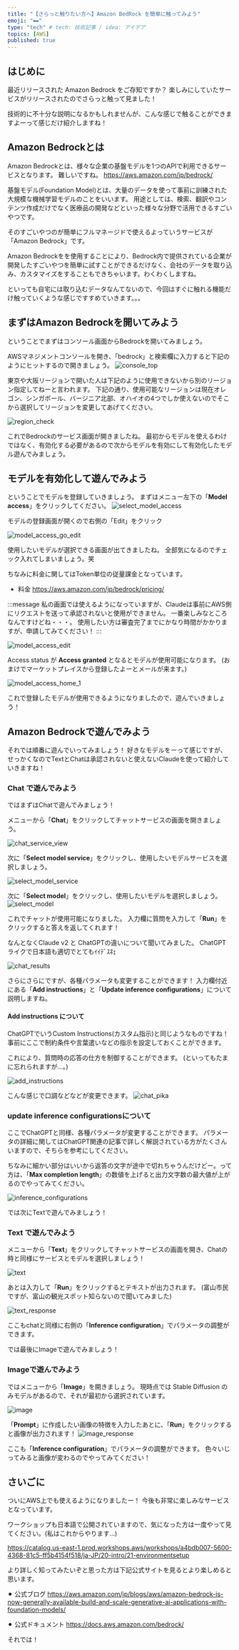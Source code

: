 ```yaml
---
title: "【さらっと触りたい方へ】Amazon BedRock を簡単に触ってみよう"
emoji: "🛏️"
type: "tech" # tech: 技術記事 / idea: アイデア
topics: [AWS]
published: true
---
```

## はじめに

最近リリースされた Amazon Bedrock をご存知ですか？
楽しみにしていたサービスがリリースされたのでさらっと触って見ました！

技術的に不十分な説明になるかもしれませんが、こんな感じで触ることができますよーって感じだけ紹介しますね！

## Amazon Bedrockとは

Amazon Bedrockとは、様々な企業の基盤モデルを1つのAPIで利用できるサービスとなります。
難しいですね。
https://aws.amazon.com/jp/bedrock/

基盤モデル(Foundation Model)とは、大量のデータを使って事前に訓練された大規模な機械学習モデルのことをいいます。
用途としては、検索、翻訳やコンテンツ作成だけでなく医療品の開発などといった様々な分野で活用できるすごいやつです。

そのすごいやつのが簡単にフルマネージドで使えるよっていうサービスが「Amazon Bedrock」です。

Amazon Bedrockをを使用することにより、Bedrock内で提供されている企業が開発したすごいやつを簡単に試すことができるだけなく、会社のデータを取り込み、カスタマイズをすることもできちゃいます。わくわくしますね。

といっても自宅には取り込むデータなんてないので、今回はすぐに触れる機能だけ触っていくような感じですすめていきます。。。

## まずはAmazon Bedrockを開いてみよう

ということでまずはコンソール画面からBedrockを開いてみましょう。

AWSマネジメントコンソールを開き、「bedrock」と検索欄に入力すると下記のようにヒットするので開きましょう。
![console_top](/images/98f3052dbfb4ac/2023-09-30-23-04-58.png)

東京や大阪リージョンで開いた人は下記のように使用できないから別のリージョン指定してねーと言われます。
下記の通り、使用可能なリージョンは現在オレゴン、シンガポール、バージニア北部、オハイオの4つでしか使えないのでそこから選択してリージョンを変更してあげてください。

![region_check](/images/98f3052dbfb4ac/2023-09-30-18-27-54.png)

これでBedrockのサービス画面が開きましたね。
最初からモデルを使えるわけではなく、有効化する必要があるので次からモデルを有効にして有効化したモデル遊んでみましょう。

## モデルを有効化して遊んでみよう

ということでモデルを登録していきましょう。
まずはメニュー左下の「**Model access**」をクリックしてください。 
![select_model_access](/images/98f3052dbfb4ac/2023-10-01-00-20-31.png)

モデルの登録画面が開くので右側の「Edit」をクリック

![model_access_go_edit](/images/98f3052dbfb4ac/2023-10-01-00-21-30.png)

使用したいモデルが選択できる画面が出てきましたね。
全部気になるのでチェック入れてしまいましょう。笑

ちなみに料金に関してはToken単位の従量課金となっています。
- 料金
https://aws.amazon.com/jp/bedrock/pricing/

:::message
私の画面では使えるようになっていますが、Claudeは事前にAWS側にリクエストを送って承認されないと使用ができません。
一番楽しみなところなんですけどね・・・。
使用したい方は審査完了までにかなり時間がかかりますが、申請してみてください！
:::

![model_access_edit](/images/98f3052dbfb4ac/2023-09-30-18-50-48.png)

Access status が **Access granted** となるとモデルが使用可能になります。
(おまけでマーケットプレイスから登録したよーとメールが来ます。)

![model_access_home_1](/images/98f3052dbfb4ac/2023-09-30-18-55-09.png)

これで登録したモデルが使用できるようになりましたので、遊んでいきましょう！

## Amazon Bedrockで遊んでみよう

それでは順番に遊んでいってみましょう！
好きなモデルをーって感じですが、せっかくなのでTextとChatは承認されないと使えないClaudeを使って紹介していきますね！

### Chat で遊んでみよう

ではまずはChatで遊んでみましょう！

メニューから「**Chat**」をクリックしてチャットサービスの画面を開きましょう。

![chat_service_view](/images/98f3052dbfb4ac/2023-09-30-19-18-33.png)

次に「**Select model service**」をクリックし、使用したいモデルサービスを選択しましょう。

![select_model_service](/images/98f3052dbfb4ac/2023-09-30-19-22-19.png)

次に「**Select model**」をクリックし、使用したいモデルを選択しましょう。
![select_model](/images/98f3052dbfb4ac/2023-10-01-00-14-43.png)

これでチャットが使用可能になりました。
入力欄に質問を入力して「**Run**」をクリックすると答えを返してくれます！

なんとなくClaude v2 と ChatGPTの違いについて聞いてみました。
ChatGPTライクで日本語も適切でとてもｲｲﾃﾞｽﾈｪ

![chat_results](/images/98f3052dbfb4ac/2023-09-30-19-11-52.png)

さらにさらにですが、各種パラメータも変更することができます！
入力欄付近にある「**Add instructions**」と「**Update inference configurations**」について説明しますね。

#### Add instructions について

ChatGPTでいうCustom Instructions(カスタム指示)と同じようなものですね！
事前にここで制約条件や言葉遣いなどの指示を設定しておくことができます。

これにより、質問時の応答の仕方を制御することができます。
(といってもたまに忘れられますが...。)

![add_instructions](/images/98f3052dbfb4ac/2023-09-30-19-36-54.png)

こんな感じで口調などなどが変更できます。
![chat_pika](/images/98f3052dbfb4ac/2023-09-30-23-34-47.png)

### update inference configurationsについて

ここでChatGPTと同様、各種パラメータが変更することができます。
パラメータの詳細に関してはChatGPT関連の記事で詳しく解説されている方がたくさんいますので、そちらを参考にしてください。

ちなみに細かい部分はいいから返答の文字が途中で切れちゃうんだけどー。って方は、「**Max completion length**」の数値を上げると出力文字数の最大値が上がるのでやってみてください。

![inference_configurations](/images/98f3052dbfb4ac/2023-09-30-23-37-05.png)

では次にTextで遊んでみましょう！

### Text で遊んでみよう

メニューから「**Text**」をクリックしてチャットサービスの画面を開き、Chatの時と同様にサービスとモデルを選択しましょう！

![text](/images/98f3052dbfb4ac/2023-09-30-23-50-30.png)

あとは入力して「**Run**」をクリックするとテキストが出力されます。
(富山市民ですが、富山の観光スポット知らないので聞いてみました)

![text_response](/images/98f3052dbfb4ac/2023-09-30-23-56-25.png)

ここもchatと同様に右側の「**Inference configuration**」でパラメータの調整ができます。

では最後にImageで遊んでみましょう！

### Imageで遊んでみよう

ではメニューから「**Image**」を開きましょう。
現時点では Stable Diffusion のみモデルがあるので、それが最初から選択されています。

![image](/images/98f3052dbfb4ac/2023-09-30-23-59-18.png)

「**Prompt**」に作成したい画像の特徴を入力したあとに、「**Run**」をクリックすると画像が出力されます！
![image_response](/images/98f3052dbfb4ac/35F77207-459D-486B-A4E3-D7E538F3CD6E_1_105_c.jpeg)

ここも「**Inference configuration**」でパラメータの調整ができます。
色々いじってみると画像が変わるのでやってみてください！

## さいごに

ついにAWS上でも使えるようになりましたー！
今後も非常に楽しみなサービスとなっています。

ワークショップも日本語で公開されていますので、気になった方は一度やって見てください。(私はこれからやります...)

https://catalog.us-east-1.prod.workshops.aws/workshops/a4bdb007-5600-4368-81c5-ff5b4154f518/ja-JP/20-intro/21-environmentsetup


より詳しく知ってみたいぞと思った方は下記公式サイトを見るとより楽しめると思います。

⚫︎ 公式ブログ
https://aws.amazon.com/jp/blogs/aws/amazon-bedrock-is-now-generally-available-build-and-scale-generative-ai-applications-with-foundation-models/

⚫︎ 公式ドキュメント
https://docs.aws.amazon.com/bedrock/


それでは！
